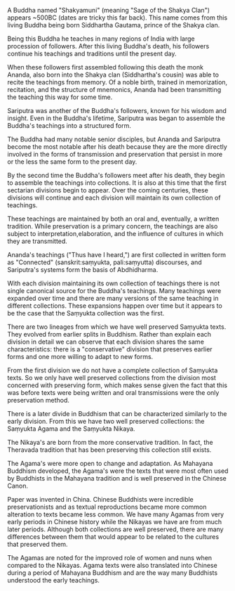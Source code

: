 A Buddha named "Shakyamuni" (meaning "Sage of the Shakya Clan") appears ~500BC (dates are tricky this far back). This name comes from this living Buddha being born Siddhartha Gautama, prince of the Shakya clan.

Being this Buddha he teaches in many regions of India with large procession of followers. After this living Buddha's death, his followers continue his teachings and traditions until the present day.

When these followers first assembled following this death the monk Ananda, also born into the Shakya clan (Siddhartha's cousin) was able to recite the teachings from memory. Of a noble birth, trained in memorization, recitation, and the structure of mnemonics, Ananda had been transmitting the teaching this way for some time.

Sariputra was another of the Buddha's followers, known for his wisdom and insight. Even in the Buddha's lifetime, Sariputra was began to assemble the Buddha's teachings into a structured form.

The Buddha had many notable senior disciples, but Ananda and Sariputra become the most notable after his death because they are the more directly involved in the forms of transmission and preservation that persist in more or the less the same form to the present day.

By the second time the Buddha's followers meet after his death, they begin to assemble the teachings into collections. It is also at this time that the first sectarian divisions begin to appear. Over the coming centuries, these divisions will continue and each division will maintain its own collection of teachings.

These teachings are maintained by both an oral and, eventually, a written tradition. While preservation is a primary concern, the teachings are also subject to interpretation,elaboration, and the influence of cultures in which they are transmitted.

Ananda's teachings ("Thus have I heard,") are first collected in written form as "Connected" (sanskrit:saṃyukta, pali:saṃyutta) discourses, and Sariputra's systems form the basis of Abdhidharma.

With each division maintaining its own collection of teachings there is not single canonical source for the Buddha's teachings. Many teachings were expanded over time and there are many versions of the same teaching in different collections. These expansions happen over time but it appears to be the case that the Saṃyukta collection was the first.

There are two lineages from which we have well preserved Saṃyukta texts. They evolved from earlier splits in Buddhism. Rather than explain each division in detail we can observe that each division shares the same characteristics: there is a "conservative" division that preserves earlier forms and one more willing to adapt to new forms.

From the first division we do not have a complete collection of Saṃyukta texts. So we only have well preserved collections from the division most concerned with preserving form, which makes sense given the fact that this was before texts were being written and oral transmissions were the only preservation method.

There is a later divide in Buddhism that can be characterized similarly to the early division. From this we have two well preserved collections: the Saṃyukta Agama and the Saṃyukta Nikaya.

The Nikaya's are born from the more conservative tradition. In fact, the Theravada tradition that has been preserving this collection still exists.

The Agama's were more open to change and adaptation. As Mahayana Buddhism developed, the Agama's were the texts that were most often used by Buddhists in the Mahayana tradition and is well preserved in the Chinese Canon.

Paper was invented in China. Chinese Buddhists were incredible preservationists and as textual reproductions became more common alteration to texts became less common. We have many Agamas from very early periods in Chinese history while the Nikayas we have are from much later periods. Although both collections are well preserved, there are many differences between them that would appear to be related to the cultures that preserved them.

The Agamas are noted for the improved role of women and nuns when compared to the Nikayas. Agama texts were also translated into Chinese during a period of Mahayana Buddhism and are the way many Buddhists understood the early teachings.
